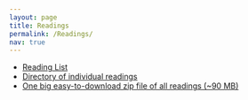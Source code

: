 ```yaml
---
layout: page
title: Readings
permalink: /Readings/
nav: true
---
```


* [Reading List](../assets/READINGS/reading-list-2022.pdf)
* [Directory of individual readings](../assets/READINGS/PAPERS)
* [One big easy-to-download zip file of all readings (~90 MB)](../assets/READINGS/readings.zip)



